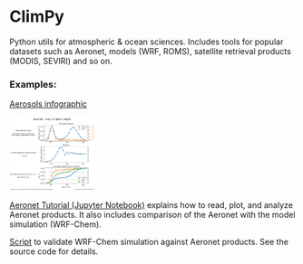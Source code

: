 # ClimPy
Python utils for atmospheric &amp; ocean sciences. Includes tools for popular datasets such as Aeronet, models (WRF, ROMS), satellite retrieval products (MODIS, SEVIRI) and so on.

### Examples:
[Aerosols infographic](https://github.com/SeregaOsipov/ClimPy/wiki/Aerosols-infographic)

<img src="https://github.com/SeregaOsipov/ClimPy/blob/master/examples/aerosols_infographic/infographic_case1.svg" width="150">

[Aeronet Tutorial (Jupyter Notebook)](https://github.com/SeregaOsipov/ClimPy/blob/master/examples/aeronet/aeronet_examples.ipynb) explains how to read, plot, and analyze Aeronet products. It also includes comparison of the Aeronet with the model simulation (WRF-Chem).

[Script](https://github.com/SeregaOsipov/ClimPy/blob/master/climpy/aeronet_wrf_comparison/aeronet_wrf_pp_comparison.py) to validate WRF-Chem simulation against Aeronet products. See the source code for details.
